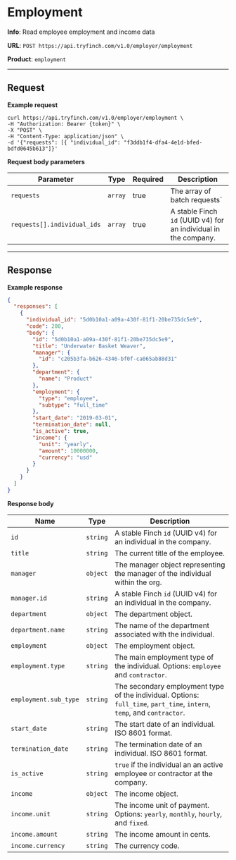 # Employment

**Info**: Read employee employment and income data

**URL**: `POST https://api.tryfinch.com/v1.0/employer/employment`

**Product**: `employment`

***

## Request

**Example request**

```shell
curl https://api.tryfinch.com/v1.0/employer/employment \
-H "Authorization: Bearer {token}" \
-X "POST" \
-H "Content-Type: application/json" \
-d '{"requests": [{ "individual_id": "f3ddb1f4-dfa4-4e1d-bfed-bdfd0645b613"]}'
```

**Request body parameters**

Parameter | Type | Required | Description
----------|------|----------|-------------
`requests` | `array` | true | The array of batch requests`
`requests[].individual_ids` | `array` | true | A stable Finch `id` (UUID v4) for an individual in the company.

***

## Response

**Example response**

```json
{
  "responses": [
    {
      "individual_id": "5d0b10a1-a09a-430f-81f1-20be735dc5e9",
      "code": 200,
      "body": {
        "id": "5d0b10a1-a09a-430f-81f1-20be735dc5e9",
        "title": "Underwater Basket Weaver",
        "manager": {
          "id": "c205b3fa-b626-4346-bf0f-ca065ab88d31"
        },
        "department": {
          "name": "Product"
        },
        "employment": {
          "type": "employee",
          "subtype": "full_time"
        },
        "start_date": "2019-03-01",
        "termination_date": null,
        "is_active": true,
        "income": {
          "unit": "yearly",
          "amount": 10000000,
          "currency": "usd"
        }
      }
    }
  ]
}
```

**Response body**

Name | Type | Description
-----|------|--------------
`id` | `string` | A stable Finch `id` (UUID v4) for an individual in the company.
`title` | `string` | The current title of the employee.
`manager` | `object` | The manager object representing the manager of the individual within the org.
`manager.id` | `string` |  A stable Finch `id` (UUID v4) for an individual in the company.
`department` | `object` | The department object.
`department.name` | `string` | The name of the department associated with the individual.
`employment` | `object` | The employment object.
`employment.type` | `string` | The main employment type of the individual. Options: `employee` and `contractor`.
`employment.sub_type` | `string` | The secondary employment type of the individual. Options: `full_time`, `part_time`, `intern`, `temp`, and `contractor`.
`start_date` | `string` | The start date of an individual. ISO 8601 format.
`termination_date` | `string` | The termination date of an individual. ISO 8601 format.
`is_active` | `string` | `true` if the individual an an active employee or contractor at the company.
`income` | `object` | The income object.
`income.unit` | `string` | The income unit of payment. Options: `yearly`, `monthly`, `hourly`, and `fixed`.
`income.amount` | `string` | The income amount in cents.
`income.currency` | `string` | The currency code.
